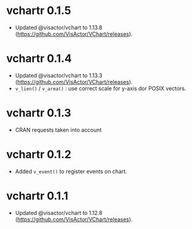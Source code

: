 # vchartr 0.1.5

* Updated @visactor/vchart to 1.13.8 (https://github.com/VisActor/VChart/releases).


# vchartr 0.1.4

* Updated @visactor/vchart to 1.13.3 (https://github.com/VisActor/VChart/releases).
* `v_lien()` / `v_area()` : use correct scale for y-axis dor POSIX vectors.

# vchartr 0.1.3

* CRAN requests taken into account


# vchartr 0.1.2

* Added `v_event()` to register events on chart.


# vchartr 0.1.1

* Updated @visactor/vchart to 1.12.8 (https://github.com/VisActor/VChart/releases).

